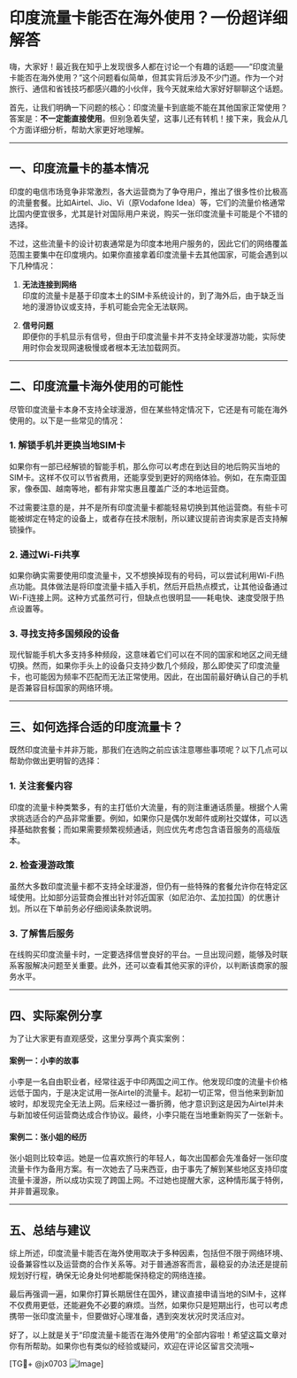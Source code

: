 # 印度流量卡能否在海外使用？一份超详细解答

嗨，大家好！最近我在知乎上发现很多人都在讨论一个有趣的话题——“印度流量卡能否在海外使用？”这个问题看似简单，但其实背后涉及不少门道。作为一个对旅行、通信和省钱技巧都感兴趣的小伙伴，我今天就来给大家好好聊聊这个话题。

首先，让我们明确一下问题的核心：印度流量卡到底能不能在其他国家正常使用？答案是：**不一定能直接使用**。但别急着失望，这事儿还有转机！接下来，我会从几个方面详细分析，帮助大家更好地理解。

---

## 一、印度流量卡的基本情况

印度的电信市场竞争非常激烈，各大运营商为了争夺用户，推出了很多性价比极高的流量套餐。比如Airtel、Jio、Vi（原Vodafone Idea）等，它们的流量价格通常比国内便宜很多，尤其是针对国际用户来说，购买一张印度流量卡可能是个不错的选择。

不过，这些流量卡的设计初衷通常是为印度本地用户服务的，因此它们的网络覆盖范围主要集中在印度境内。如果你直接拿着印度流量卡去其他国家，可能会遇到以下几种情况：

1. **无法连接到网络**  
   印度的流量卡是基于印度本土的SIM卡系统设计的，到了海外后，由于缺乏当地的漫游协议或支持，手机可能会完全无法联网。

2. **信号问题**  
   即便你的手机显示有信号，但由于印度流量卡并不支持全球漫游功能，实际使用时你会发现网速极慢或者根本无法加载网页。

---

## 二、印度流量卡海外使用的可能性

尽管印度流量卡本身不支持全球漫游，但在某些特定情况下，它还是有可能在海外使用的。以下是一些常见的情况：

### 1. **解锁手机并更换当地SIM卡**
   如果你有一部已经解锁的智能手机，那么你可以考虑在到达目的地后购买当地的SIM卡。这样不仅可以节省费用，还能享受到更好的网络体验。例如，在东南亚国家，像泰国、越南等地，都有非常实惠且覆盖广泛的本地运营商。

   不过需要注意的是，并不是所有印度流量卡都能轻易切换到其他运营商。有些卡可能被绑定在特定的设备上，或者存在技术限制，所以建议提前咨询卖家是否支持解锁操作。

### 2. **通过Wi-Fi共享**
   如果你确实需要使用印度流量卡，又不想换掉现有的号码，可以尝试利用Wi-Fi热点功能。具体做法是将印度流量卡插入手机，然后开启热点模式，让其他设备通过Wi-Fi连接上网。这种方式虽然可行，但缺点也很明显——耗电快、速度受限于热点设置等。

### 3. **寻找支持多国频段的设备**
   现代智能手机大多支持多种频段，这意味着它们可以在不同的国家和地区之间无缝切换。然而，如果你手头上的设备只支持少数几个频段，那么即使买了印度流量卡，也可能因为频率不匹配而无法正常使用。因此，在出国前最好确认自己的手机是否兼容目标国家的网络环境。

---

## 三、如何选择合适的印度流量卡？

既然印度流量卡并非万能，那我们在选购之前应该注意哪些事项呢？以下几点可以帮助你做出更明智的选择：

### 1. **关注套餐内容**
   印度的流量卡种类繁多，有的主打低价大流量，有的则注重通话质量。根据个人需求挑选适合的产品非常重要。例如，如果你只是偶尔发邮件或刷社交媒体，可以选择基础款套餐；而如果需要频繁视频通话，则应优先考虑包含语音服务的高级版本。

### 2. **检查漫游政策**
   虽然大多数印度流量卡都不支持全球漫游，但仍有一些特殊的套餐允许你在特定区域使用。比如部分运营商会推出针对邻近国家（如尼泊尔、孟加拉国）的优惠计划。所以在下单前务必仔细阅读条款说明。

### 3. **了解售后服务**
   在线购买印度流量卡时，一定要选择信誉良好的平台。一旦出现问题，能够及时联系客服解决问题至关重要。此外，还可以查看其他买家的评价，以判断该商家的服务水平。

---

## 四、实际案例分享

为了让大家更有直观感受，这里分享两个真实案例：

#### 案例一：小李的故事
小李是一名自由职业者，经常往返于中印两国之间工作。他发现印度的流量卡价格远低于国内，于是决定试用一张Airtel的流量卡。起初一切正常，但当他来到新加坡时，却发现完全无法上网。后来经过一番折腾，他才意识到这是因为Airtel并未与新加坡任何运营商达成合作协议。最终，小李只能在当地重新购买了一张新卡。

#### 案例二：张小姐的经历
张小姐则比较幸运。她是一位喜欢旅行的年轻人，每次出国都会先准备好一张印度流量卡作为备用方案。有一次她去了马来西亚，由于事先了解到某些地区支持印度流量卡漫游，所以成功实现了跨国上网。不过她也提醒大家，这种情形属于特例，并非普遍现象。

---

## 五、总结与建议

综上所述，印度流量卡能否在海外使用取决于多种因素，包括但不限于网络环境、设备兼容性以及运营商的合作关系等。对于普通游客而言，最稳妥的办法还是提前规划好行程，确保无论身处何地都能保持稳定的网络连接。

最后再强调一遍，如果你打算长期居住在国外，建议直接申请当地的SIM卡，这样不仅费用更低，还能避免不必要的麻烦。当然，如果你只是短期出行，也可以考虑携带一张印度流量卡，但要做好心理准备，遇到突发状况时灵活应对。

好了，以上就是关于“印度流量卡能否在海外使用”的全部内容啦！希望这篇文章对你有所帮助。如果你也有类似的经验或疑问，欢迎在评论区留言交流哦~

[TG💪+ @jx0703 ![Image](https://github.com/user-attachments/assets/dbca1d08-cadb-493c-b0ec-ad6f7a83f270)]